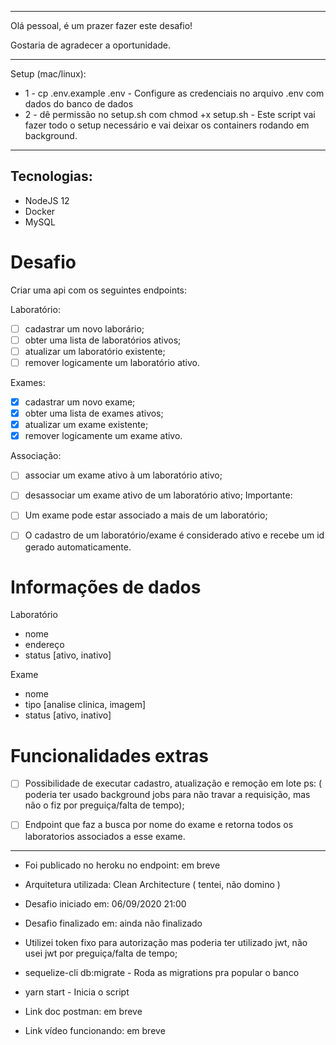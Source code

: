 <hr>

Olá pessoal, é um prazer fazer este desafio! 

Gostaria de agradecer a oportunidade.

<hr>

Setup (mac/linux):
-   1 - cp .env.example .env - Configure as credenciais no arquivo .env com dados do banco de dados
-   2 - dê permissão no setup.sh com chmod +x setup.sh - Este script vai fazer todo o setup necessário e vai deixar os containers rodando em background.

<hr>

## Tecnologias:

-   NodeJS 12
-   Docker
-   MySQL

# Desafio
Criar uma api com os seguintes endpoints:

Laboratório:

-  [ ] cadastrar um novo laborário;
-  [ ] obter uma lista de laboratórios ativos;
-  [ ] atualizar um laboratório existente;
-  [ ] remover logicamente um laboratório ativo.

Exames:

-  [x] cadastrar um novo exame;
-  [x] obter uma lista de exames ativos;
-  [x] atualizar um exame existente;
-  [x] remover logicamente um exame ativo.

Associação:

-  [ ] associar um exame ativo à um laboratório ativo;
-  [ ] desassociar um exame ativo de um laboratório ativo;
Importante:

-  [ ] Um exame pode estar associado a mais de um laboratório;
-  [ ] O cadastro de um laboratório/exame é considerado ativo e recebe um id gerado automaticamente.

# Informações de dados

Laboratório

-   nome
-   endereço
-   status [ativo, inativo]

Exame

-   nome
-   tipo [analise clinica, imagem]
-   status [ativo, inativo]

# Funcionalidades extras
-  [ ] Possibilidade de executar cadastro, atualização e remoção em lote 
    ps: ( poderia ter usado background jobs para não travar a requisição, mas não o fiz por preguiça/falta de tempo);

-  [ ] Endpoint que faz a busca por nome do exame e retorna todos os laboratorios associados a esse exame.

<hr>

-   Foi publicado no heroku no endpoint: em breve

-   Arquitetura utilizada: Clean Architecture ( tentei, não domino )

-   Desafio iniciado em: 06/09/2020 21:00
-   Desafio finalizado em: ainda não finalizado
-   Utilizei token fixo para autorização mas poderia ter utilizado jwt, não usei jwt por preguiça/falta de tempo;
-   sequelize-cli db:migrate - Roda as migrations pra popular o banco
-   yarn start - Inicia o script
-   Link doc postman: em breve

-   Link vídeo funcionando: em breve

